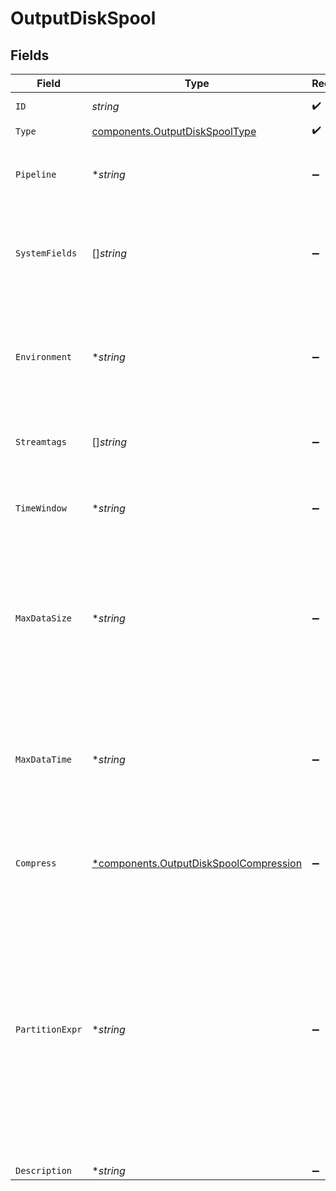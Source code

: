 # OutputDiskSpool


## Fields

| Field                                                                                                                                                                                                                | Type                                                                                                                                                                                                                 | Required                                                                                                                                                                                                             | Description                                                                                                                                                                                                          |
| -------------------------------------------------------------------------------------------------------------------------------------------------------------------------------------------------------------------- | -------------------------------------------------------------------------------------------------------------------------------------------------------------------------------------------------------------------- | -------------------------------------------------------------------------------------------------------------------------------------------------------------------------------------------------------------------- | -------------------------------------------------------------------------------------------------------------------------------------------------------------------------------------------------------------------- |
| `ID`                                                                                                                                                                                                                 | *string*                                                                                                                                                                                                             | :heavy_check_mark:                                                                                                                                                                                                   | Unique ID for this output                                                                                                                                                                                            |
| `Type`                                                                                                                                                                                                               | [components.OutputDiskSpoolType](../../models/components/outputdiskspooltype.md)                                                                                                                                     | :heavy_check_mark:                                                                                                                                                                                                   | N/A                                                                                                                                                                                                                  |
| `Pipeline`                                                                                                                                                                                                           | **string*                                                                                                                                                                                                            | :heavy_minus_sign:                                                                                                                                                                                                   | Pipeline to process data before sending out to this output                                                                                                                                                           |
| `SystemFields`                                                                                                                                                                                                       | []*string*                                                                                                                                                                                                           | :heavy_minus_sign:                                                                                                                                                                                                   | Fields to automatically add to events, such as cribl_pipe. Supports wildcards.                                                                                                                                       |
| `Environment`                                                                                                                                                                                                        | **string*                                                                                                                                                                                                            | :heavy_minus_sign:                                                                                                                                                                                                   | Optionally, enable this config only on a specified Git branch. If empty, will be enabled everywhere.                                                                                                                 |
| `Streamtags`                                                                                                                                                                                                         | []*string*                                                                                                                                                                                                           | :heavy_minus_sign:                                                                                                                                                                                                   | Tags for filtering and grouping in @{product}                                                                                                                                                                        |
| `TimeWindow`                                                                                                                                                                                                         | **string*                                                                                                                                                                                                            | :heavy_minus_sign:                                                                                                                                                                                                   | Time period for grouping spooled events. Default is 10m.                                                                                                                                                             |
| `MaxDataSize`                                                                                                                                                                                                        | **string*                                                                                                                                                                                                            | :heavy_minus_sign:                                                                                                                                                                                                   | Maximum disk space that can be consumed before older buckets are deleted. Examples: 420MB, 4GB. Default is 1GB.                                                                                                      |
| `MaxDataTime`                                                                                                                                                                                                        | **string*                                                                                                                                                                                                            | :heavy_minus_sign:                                                                                                                                                                                                   | Maximum amount of time to retain data before older buckets are deleted. Examples: 2h, 4d. Default is 24h.                                                                                                            |
| `Compress`                                                                                                                                                                                                           | [*components.OutputDiskSpoolCompression](../../models/components/outputdiskspoolcompression.md)                                                                                                                      | :heavy_minus_sign:                                                                                                                                                                                                   | Data compression format. Default is gzip.                                                                                                                                                                            |
| `PartitionExpr`                                                                                                                                                                                                      | **string*                                                                                                                                                                                                            | :heavy_minus_sign:                                                                                                                                                                                                   | JavaScript expression defining how files are partitioned and organized within the time-buckets. If blank, the event's __partition property is used and otherwise, events go directly into the time-bucket directory. |
| `Description`                                                                                                                                                                                                        | **string*                                                                                                                                                                                                            | :heavy_minus_sign:                                                                                                                                                                                                   | N/A                                                                                                                                                                                                                  |